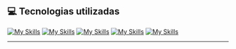 
## 💻 Tecnologias utilizadas

[![My Skills](https://skillicons.dev/icons?i=aws)](https://aws.amazon.com)
[![My Skills](https://skillicons.dev/icons?i=vscode)](https://code.visualstudio.com)
[![My Skills](https://skillicons.dev/icons?i=git)](https://git-scm.com)
[![My Skills](https://skillicons.dev/icons?i=docker)](https://www.docker.com)
[![My Skills](https://skillicons.dev/icons?i=python)](https://www.python.org)


***